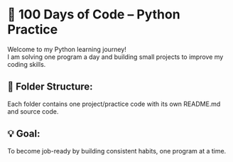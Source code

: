 # 🚀 100 Days of Code – Python Practice

Welcome to my Python learning journey!  
I am solving one program a day and building small projects to improve my coding skills.

## 📂 Folder Structure:
Each folder contains one project/practice code with its own README.md and source code.

## 💡 Goal:
To become job-ready by building consistent habits, one program at a time.
